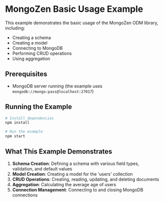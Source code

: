 # MongoZen Basic Usage Example

This example demonstrates the basic usage of the MongoZen ODM library, including:

- Creating a schema
- Creating a model
- Connecting to MongoDB
- Performing CRUD operations
- Using aggregation

## Prerequisites

- MongoDB server running (the example uses `mongodb://mongo:pass@localhost:27017`)

## Running the Example

```bash
# Install dependencies
npm install

# Run the example
npm start
```

## What This Example Demonstrates

1. **Schema Creation**: Defining a schema with various field types, validation, and default values
2. **Model Creation**: Creating a model for the 'users' collection
3. **CRUD Operations**: Creating, reading, updating, and deleting documents
4. **Aggregation**: Calculating the average age of users
5. **Connection Management**: Connecting to and closing MongoDB connections
